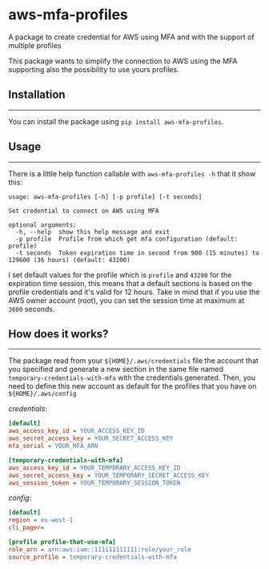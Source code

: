 # aws-mfa-profiles
A package to create credential for AWS using MFA and with the support of multiple profiles

This package wants to simplify the connection to AWS using the MFA supporting also the possibility to use yours profiles.

## Installation
____
You can install the package using `pip install aws-mfa-profiles`.

## Usage
---
There is a little help function callable with `aws-mfa-profiles -h` that it show this:
```
usage: aws-mfa-profiles [-h] [-p profile] [-t seconds]

Set credential to connect on AWS using MFA

optional arguments:
  -h, --help  show this help message and exit
  -p profile  Profile from which get mfa configuration (default: profile)
  -t seconds  Token expiration time in second from 900 (15 minutes) to 129600 (36 hours) (default: 43200)
```
I set default values for the profile which is `profile` and `43200` for the expiration time session, this means that a default sections is based on the profile credentials and it's valid for 12 hours. Take in mind that if you use the AWS owner account (root), you can set the session time at maximum at `3600` seconds.

## How does it works?
---
The package read from your `${HOME}/.aws/credentials` file the account that you specified and generate a new section in the same file named `temporary-credentials-with-mfa` with the credentials generated.
Then, you need to define this new account as default for the profiles that you have on `${HOME}/.aws/config`

_credentials_:
```ini
[default]
aws_access_key_id = YOUR_ACCESS_KEY_ID
aws_secret_access_key = YOUR_SECRET_ACCESS_KEY
mfa_serial = YOUR_MFA_ARN

[temporary-credentials-with-mfa]
aws_access_key_id = YOUR_TEMPORARY_ACCESS_KEY_ID
aws_secret_access_key = YOUR_TEMPORARY_SECRET_ACCESS_KEY
aws_session_token = YOUR_TEMPORARY_SESSION_TOKEN
```

_config_:
```ini
[default]
region = eu-west-1
cli_pager=

[profile profile-that-use-mfa]
role_arn = arn:aws:iam::111111111111:role/your_role
source_profile = temporary-credentials-with-mfa
```